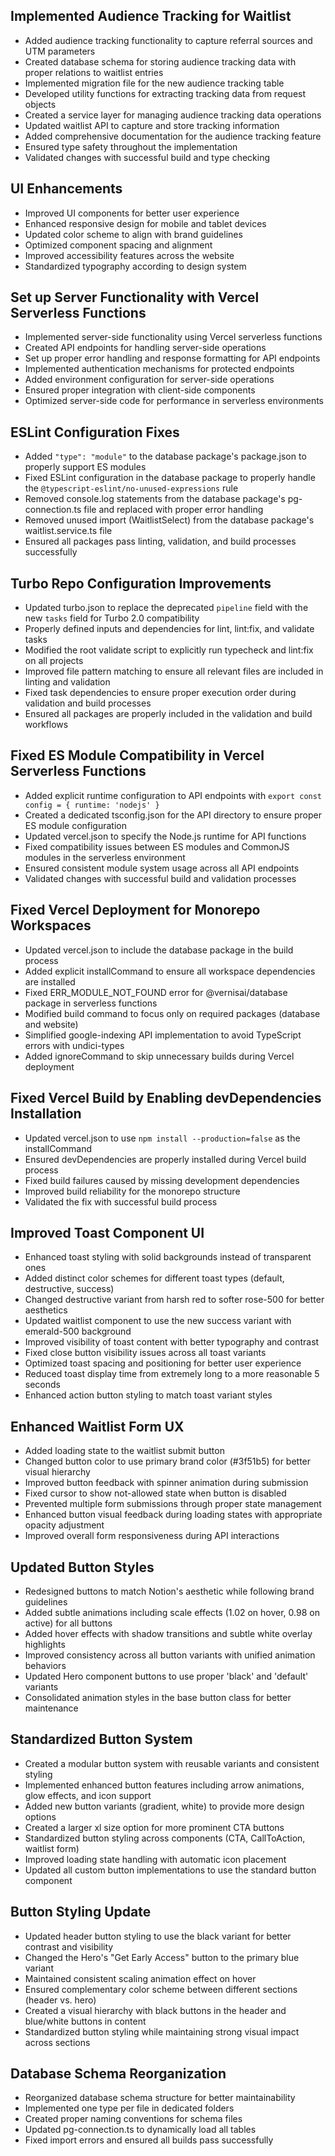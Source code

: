 ## Implemented Audience Tracking for Waitlist

- Added audience tracking functionality to capture referral sources and UTM parameters
- Created database schema for storing audience tracking data with proper relations to waitlist entries
- Implemented migration file for the new audience tracking table
- Developed utility functions for extracting tracking data from request objects
- Created a service layer for managing audience tracking data operations
- Updated waitlist API to capture and store tracking information
- Added comprehensive documentation for the audience tracking feature
- Ensured type safety throughout the implementation
- Validated changes with successful build and type checking

## UI Enhancements

- Improved UI components for better user experience
- Enhanced responsive design for mobile and tablet devices
- Updated color scheme to align with brand guidelines
- Optimized component spacing and alignment
- Improved accessibility features across the website
- Standardized typography according to design system

## Set up Server Functionality with Vercel Serverless Functions

- Implemented server-side functionality using Vercel serverless functions
- Created API endpoints for handling server-side operations
- Set up proper error handling and response formatting for API endpoints
- Implemented authentication mechanisms for protected endpoints
- Added environment configuration for server-side operations
- Ensured proper integration with client-side components
- Optimized server-side code for performance in serverless environments

## ESLint Configuration Fixes

- Added `"type": "module"` to the database package's package.json to properly support ES modules
- Fixed ESLint configuration in the database package to properly handle the `@typescript-eslint/no-unused-expressions` rule
- Removed console.log statements from the database package's pg-connection.ts file and replaced with proper error handling
- Removed unused import (WaitlistSelect) from the database package's waitlist.service.ts file
- Ensured all packages pass linting, validation, and build processes successfully

## Turbo Repo Configuration Improvements

- Updated turbo.json to replace the deprecated `pipeline` field with the new `tasks` field for Turbo 2.0 compatibility
- Properly defined inputs and dependencies for lint, lint:fix, and validate tasks
- Modified the root validate script to explicitly run typecheck and lint:fix on all projects
- Improved file pattern matching to ensure all relevant files are included in linting and validation
- Fixed task dependencies to ensure proper execution order during validation and build processes
- Ensured all packages are properly included in the validation and build workflows

## Fixed ES Module Compatibility in Vercel Serverless Functions

- Added explicit runtime configuration to API endpoints with `export const config = { runtime: 'nodejs' }`
- Created a dedicated tsconfig.json for the API directory to ensure proper ES module configuration
- Updated vercel.json to specify the Node.js runtime for API functions
- Fixed compatibility issues between ES modules and CommonJS modules in the serverless environment
- Ensured consistent module system usage across all API endpoints
- Validated changes with successful build and validation processes

## Fixed Vercel Deployment for Monorepo Workspaces

- Updated vercel.json to include the database package in the build process
- Added explicit installCommand to ensure all workspace dependencies are installed
- Fixed ERR_MODULE_NOT_FOUND error for @vernisai/database package in serverless functions
- Modified build command to focus only on required packages (database and website)
- Simplified google-indexing API implementation to avoid TypeScript errors with undici-types
- Added ignoreCommand to skip unnecessary builds during Vercel deployment

## Fixed Vercel Build by Enabling devDependencies Installation

- Updated vercel.json to use `npm install --production=false` as the installCommand
- Ensured devDependencies are properly installed during Vercel build process
- Fixed build failures caused by missing development dependencies
- Improved build reliability for the monorepo structure
- Validated the fix with successful build process

## Improved Toast Component UI

- Enhanced toast styling with solid backgrounds instead of transparent ones
- Added distinct color schemes for different toast types (default, destructive, success)
- Changed destructive variant from harsh red to softer rose-500 for better aesthetics
- Updated waitlist component to use the new success variant with emerald-500 background
- Improved visibility of toast content with better typography and contrast
- Fixed close button visibility issues across all toast variants
- Optimized toast spacing and positioning for better user experience
- Reduced toast display time from extremely long to a more reasonable 5 seconds
- Enhanced action button styling to match toast variant styles

## Enhanced Waitlist Form UX

- Added loading state to the waitlist submit button
- Changed button color to use primary brand color (#3f51b5) for better visual hierarchy
- Improved button feedback with spinner animation during submission
- Fixed cursor to show not-allowed state when button is disabled
- Prevented multiple form submissions through proper state management
- Enhanced button visual feedback during loading states with appropriate opacity adjustment
- Improved overall form responsiveness during API interactions

## Updated Button Styles

- Redesigned buttons to match Notion's aesthetic while following brand guidelines
- Added subtle animations including scale effects (1.02 on hover, 0.98 on active) for all buttons
- Added hover effects with shadow transitions and subtle white overlay highlights
- Improved consistency across all button variants with unified animation behaviors
- Updated Hero component buttons to use proper 'black' and 'default' variants
- Consolidated animation styles in the base button class for better maintenance

## Standardized Button System

- Created a modular button system with reusable variants and consistent styling
- Implemented enhanced button features including arrow animations, glow effects, and icon support
- Added new button variants (gradient, white) to provide more design options
- Created a larger xl size option for more prominent CTA buttons
- Standardized button styling across components (CTA, CallToAction, waitlist form)
- Improved loading state handling with automatic icon placement
- Updated all custom button implementations to use the standard button component

## Button Styling Update

- Updated header button styling to use the black variant for better contrast and visibility
- Changed the Hero's "Get Early Access" button to the primary blue variant
- Maintained consistent scaling animation effect on hover
- Ensured complementary color scheme between different sections (header vs. hero)
- Created a visual hierarchy with black buttons in the header and blue/white buttons in content
- Standardized button styling while maintaining strong visual impact across sections

## Database Schema Reorganization

- Reorganized database schema structure for better maintainability
- Implemented one type per file in dedicated folders
- Created proper naming conventions for schema files
- Updated pg-connection.ts to dynamically load all tables
- Fixed import errors and ensured all builds pass successfully

